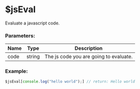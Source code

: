 # $jsEval
Evaluate a javascript code.

### Parameters:
| Name      | Type                | Description                        |
| --------- | ------------------- | ---------------------------------- |
| code | string              | The js code you are going to evaluate.

### Example:
```js
$jsEval[console.log("hello world");] // return: Hello world
```
